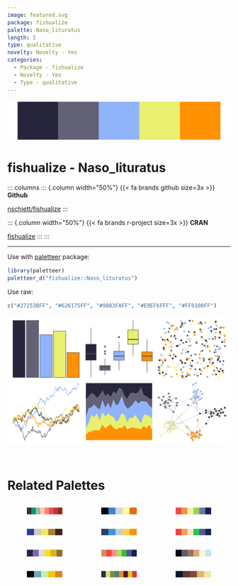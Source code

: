 ```yaml
---
image: featured.svg
package: fishualize
palette: Naso_lituratus
length: 5
type: qualitative
novelty: Novelty - Yes
categories:
  - Package - fishualize
  - Novelty - Yes
  - Type - qualitative
---
```


![](featured.svg)

# fishualize - Naso_lituratus 

::: columns
::: {.column width="50%"}
{{< fa brands github size=3x >}}
**Github**

[nschiett/fishualize](https://github.com/nschiett/fishualize)
:::

::: {.column width="50%"}
{{< fa brands r-project size=3x >}}
**CRAN**

[fishualize](https://CRAN.R-project.org/package=fishualize)
:::
:::

<hr> 

Use with [paletteer](https://emilhvitfeldt.github.io/paletteer/) package:

```r
library(paletteer)
paletteer_d("fishualize::Naso_lituratus")
```

Use raw:

```r
c("#27253BFF", "#626175FF", "#90B3FAFF", "#E9EF6FFF", "#FF9100FF")
``` 

![](examples.png) 

<br>

# Related Palettes

<div class="list" style="display: grid; grid-template-columns: auto auto auto;"> <figure class="figure">
<a href="../../awtools/a_palette/"> <img src="../../awtools/a_palette/featured.svg" style="width: 100%;" class="figure-img"></a>
</figure> <figure class="figure">
<a href="../../fishualize/Chaetodon_larvatus/"> <img src="../../fishualize/Chaetodon_larvatus/featured.svg" style="width: 100%;" class="figure-img"></a>
</figure> <figure class="figure">
<a href="../../LaCroixColoR/PinaFraise/"> <img src="../../LaCroixColoR/PinaFraise/featured.svg" style="width: 100%;" class="figure-img"></a>
</figure> <figure class="figure">
<a href="../../fishualize/Zebrasoma_velifer/"> <img src="../../fishualize/Zebrasoma_velifer/featured.svg" style="width: 100%;" class="figure-img"></a>
</figure> <figure class="figure">
<a href="../../fishualize/Epinephelus_lanceolatus/"> <img src="../../fishualize/Epinephelus_lanceolatus/featured.svg" style="width: 100%;" class="figure-img"></a>
</figure> <figure class="figure">
<a href="../../LaCroixColoR/MelonPomelo/"> <img src="../../LaCroixColoR/MelonPomelo/featured.svg" style="width: 100%;" class="figure-img"></a>
</figure> <figure class="figure">
<a href="../../colRoz/n_violacea/"> <img src="../../colRoz/n_violacea/featured.svg" style="width: 100%;" class="figure-img"></a>
</figure> <figure class="figure">
<a href="../../LaCroixColoR/KiwiSandia/"> <img src="../../LaCroixColoR/KiwiSandia/featured.svg" style="width: 100%;" class="figure-img"></a>
</figure> <figure class="figure">
<a href="../../colRoz/n_levis/"> <img src="../../colRoz/n_levis/featured.svg" style="width: 100%;" class="figure-img"></a>
</figure> <figure class="figure">
<a href="../../fishualize/Chaetodon_ephippium/"> <img src="../../fishualize/Chaetodon_ephippium/featured.svg" style="width: 100%;" class="figure-img"></a>
</figure> <figure class="figure">
<a href="../../jcolors/pal7/"> <img src="../../jcolors/pal7/featured.svg" style="width: 100%;" class="figure-img"></a>
</figure> <figure class="figure">
<a href="../../beyonce/X115/"> <img src="../../beyonce/X115/featured.svg" style="width: 100%;" class="figure-img"></a>
</figure> 
</div>
